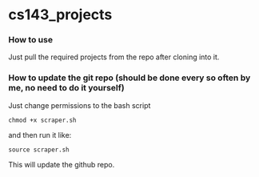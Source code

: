 # cs143_projects

### How to use

Just pull the required projects from the repo after cloning into it.

### How to update the git repo (should be done every so often by me, no need to do it yourself)

Just change permissions to the bash script

`chmod +x scraper.sh`

and then run it like: 

`source scraper.sh`

This will update the github repo. 

